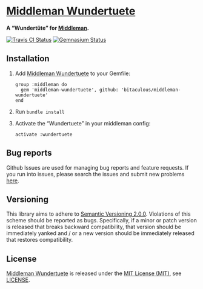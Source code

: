 [Middleman Wundertuete]
=======================

**A “Wundertüte” for [Middleman].**

[![Travis CI Status][Travis CI Status]][Travis CI]
[![Gemnasium Status][Gemnasium Status]][Gemnasium]

Installation
------------

1. Add [Middleman Wundertuete] to your Gemfile:

    ```
    group :middleman do
      gem 'middleman-wundertuete', github: 'bitaculous/middleman-wundertuete'
    end
    ```

2. Run `bundle install`

3. Activate the “Wundertuete” in your middleman config:

    ```
    activate :wundertuete
    ```

Bug reports
-----------

Github Issues are used for managing bug reports and feature requests. If you run into issues, please search the issues
and submit new problems [here].

Versioning
----------

This library aims to adhere to [Semantic Versioning 2.0.0]. Violations of this scheme should be reported as bugs.
Specifically, if a minor or patch version is released that breaks backward compatibility, that version should be
immediately yanked and / or a new version should be immediately released that restores compatibility.

License
-------

[Middleman Wundertuete] is released under the [MIT License (MIT)], see [LICENSE].

[Gemnasium Status]: http://img.shields.io/gemnasium/bitaculous/middleman-wundertuete.svg?style=flat "Gemnasium Status"
[Gemnasium]: https://gemnasium.com/bitaculous/middleman-wundertuete "Middleman Wundertuete at Gemnasium"
[here]: https://github.com/bitaculous/middleman-wundertuete/issues "Github Issues"
[LICENSE]: https://raw.githubusercontent.com/bitaculous/middleman-wundertuete/master/LICENSE "License"
[Middleman Wundertuete]: http://bitaculous.github.io/middleman-wundertuete "A “Wundertüte” for Middleman."
[Middleman]: http://middlemanapp.com "Hand-crafted frontend development"
[MIT License (MIT)]: http://opensource.org/licenses/MIT "The MIT License (MIT)"
[Semantic Versioning 2.0.0]: http://semver.org "Semantic Versioning 2.0.0"
[Travis CI Status]: http://img.shields.io/travis/bitaculous/middleman-wundertuete.svg?style=flat "Travis CI Status"
[Travis CI]: https://travis-ci.org/bitaculous/middleman-wundertuete "Middleman Wundertuete at Travis CI"